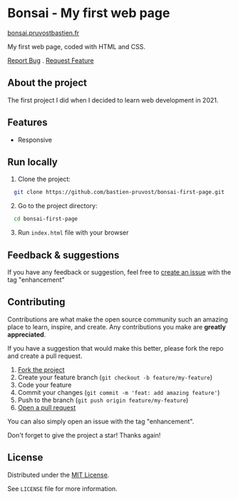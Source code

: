 <!-- prettier-ignore-start -->

<!-- Rename all occurences with Cmd + D :

Project Name
bonsai-first-page
bonsai.pruvostbastien.fr
https://www.bonsai.pruvostbastien.fr/
https://github.com/bastien-pruvost/bonsai-first-page

 -->

# Bonsai - My first web page

[bonsai.pruvostbastien.fr](https://bonsai.pruvostbastien.fr)

My first web page, coded with HTML and CSS.

[Report Bug](https://github.com/bastien-pruvost/bonsai-first-page/issues) . [Request Feature](https://github.com/bastien-pruvost/bonsai-first-page/issues)


## About the project

The first project I did when I decided to learn web development in 2021.


## Features

- Responsive


## Run locally

1. Clone the project:

```bash
  git clone https://github.com/bastien-pruvost/bonsai-first-page.git
```

2. Go to the project directory:

```bash
  cd bonsai-first-page
```

3. Run `index.html` file with your browser



## Feedback & suggestions

If you have any feedback or suggestion, feel free to [create an issue](https://github.com/bastien-pruvost/bonsai-first-page/issues) with the tag "enhancement"


## Contributing

Contributions are what make the open source community such an amazing place to learn, inspire, and create. Any contributions you make are **greatly appreciated**.

If you have a suggestion that would make this better, please fork the repo and create a pull request.

1. [Fork the project](https://github.com/bastien-pruvost/bonsai-first-page/fork)
2. Create your feature branch (`git checkout -b feature/my-feature`)
3. Code your feature
4. Commit your changes (`git commit -m 'feat: add amazing feature'`)
5. Push to the branch (`git push origin feature/my-feature`)
6. [Open a pull request](https://github.com/bastien-pruvost/bonsai-first-page/compare)

You can also simply open an issue with the tag "enhancement".

Don't forget to give the project a star! Thanks again!


## License

Distributed under the [MIT License](https://choosealicense.com/licenses/mit/).

See `LICENSE` file for more information.



<!-- prettier-ignore-end -->
